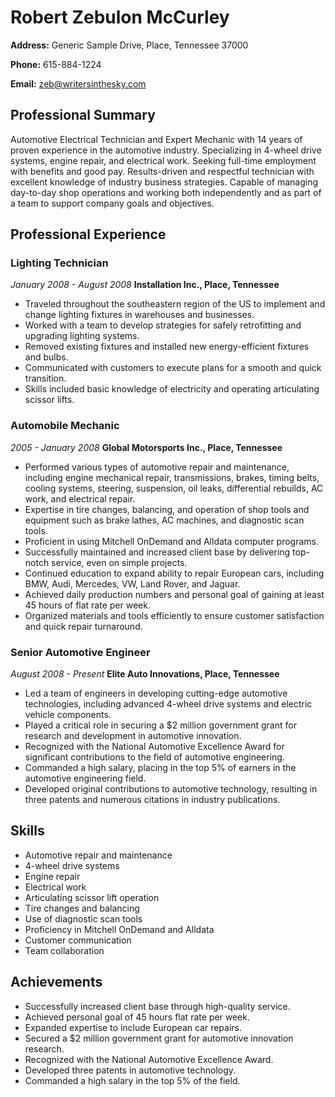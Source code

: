 # Robert Zebulon McCurley

**Address:** Generic Sample Drive, Place, Tennessee 37000

**Phone:** 615-884-1224

**Email:** zeb@writersinthesky.com

## Professional Summary

Automotive Electrical Technician and Expert Mechanic with 14 years of proven experience in the automotive industry. Specializing in 4-wheel drive systems, engine repair, and electrical work. Seeking full-time employment with benefits and good pay. Results-driven and respectful technician with excellent knowledge of industry business strategies. Capable of managing day-to-day shop operations and working both independently and as part of a team to support company goals and objectives.

## Professional Experience

### Lighting Technician
*January 2008 - August 2008*
**Installation Inc., Place, Tennessee**

- Traveled throughout the southeastern region of the US to implement and change lighting fixtures in warehouses and businesses.
- Worked with a team to develop strategies for safely retrofitting and upgrading lighting systems.
- Removed existing fixtures and installed new energy-efficient fixtures and bulbs.
- Communicated with customers to execute plans for a smooth and quick transition.
- Skills included basic knowledge of electricity and operating articulating scissor lifts.

### Automobile Mechanic
*2005 - January 2008*
**Global Motorsports Inc., Place, Tennessee**

- Performed various types of automotive repair and maintenance, including engine mechanical repair, transmissions, brakes, timing belts, cooling systems, steering, suspension, oil leaks, differential rebuilds, AC work, and electrical repair.
- Expertise in tire changes, balancing, and operation of shop tools and equipment such as brake lathes, AC machines, and diagnostic scan tools.
- Proficient in using Mitchell OnDemand and Alldata computer programs.
- Successfully maintained and increased client base by delivering top-notch service, even on simple projects.
- Continued education to expand ability to repair European cars, including BMW, Audi, Mercedes, VW, Land Rover, and Jaguar.
- Achieved daily production numbers and personal goal of gaining at least 45 hours of flat rate per week.
- Organized materials and tools efficiently to ensure customer satisfaction and quick repair turnaround.

### Senior Automotive Engineer
*August 2008 - Present*
**Elite Auto Innovations, Place, Tennessee**

- Led a team of engineers in developing cutting-edge automotive technologies, including advanced 4-wheel drive systems and electric vehicle components.
- Played a critical role in securing a $2 million government grant for research and development in automotive innovation.
- Recognized with the National Automotive Excellence Award for significant contributions to the field of automotive engineering.
- Commanded a high salary, placing in the top 5% of earners in the automotive engineering field.
- Developed original contributions to automotive technology, resulting in three patents and numerous citations in industry publications.

## Skills

- Automotive repair and maintenance
- 4-wheel drive systems
- Engine repair
- Electrical work
- Articulating scissor lift operation
- Tire changes and balancing
- Use of diagnostic scan tools
- Proficiency in Mitchell OnDemand and Alldata
- Customer communication
- Team collaboration

## Achievements

- Successfully increased client base through high-quality service.
- Achieved personal goal of 45 hours flat rate per week.
- Expanded expertise to include European car repairs.
- Secured a $2 million government grant for automotive innovation research.
- Recognized with the National Automotive Excellence Award.
- Developed three patents in automotive technology.
- Commanded a high salary in the top 5% of the field.
